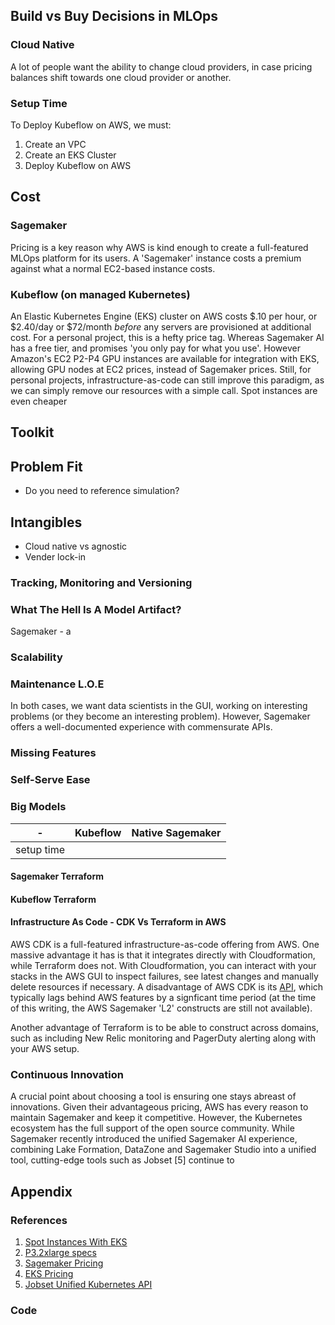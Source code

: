## Build vs Buy Decisions in MLOps 

### Cloud Native
A lot of people want the ability to change cloud providers, in case pricing balances shift towards one cloud provider or another. 

### Setup Time
To Deploy Kubeflow on AWS, we must: 
1. Create an VPC
2. Create an EKS Cluster
3. Deploy Kubeflow on AWS

## Cost

### Sagemaker
Pricing is a key reason why AWS is kind enough to create a full-featured MLOps platform for its users. A 'Sagemaker' instance costs a premium against what a normal EC2-based instance costs. 

### Kubeflow (on managed Kubernetes)
An Elastic Kubernetes Engine (EKS) cluster on AWS costs $.10 per hour, or $2.40/day or $72/month *before* any servers are provisioned at additional cost. For a personal project, this is a hefty price tag. Whereas Sagemaker AI has a free tier, and promises 'you only pay for what you use'. However Amazon's EC2 P2-P4 GPU instances are available for integration with EKS, allowing GPU nodes at EC2 prices, instead of Sagemaker prices. 
Still, for personal projects, infrastructure-as-code can still improve this paradigm, as we can simply remove our resources with a simple call. Spot instances are even cheaper

## Toolkit

## Problem Fit
* Do you need to reference simulation? 

## Intangibles
* Cloud native vs agnostic
* Vender lock-in

### Tracking, Monitoring and Versioning

### What The Hell Is A Model Artifact? 
Sagemaker -  a 

### 

### Scalability 

### Maintenance L.O.E
In both cases, we want data scientists in the GUI, working on interesting problems (or they become an interesting problem). However, Sagemaker offers a well-documented experience with commensurate APIs. 

### Missing Features

### Self-Serve Ease

### Big Models

| -     | Kubeflow | Native Sagemaker | 
| ---   | ---      | ---              |
| setup time |  


#### Sagemaker Terraform

#### Kubeflow Terraform

#### Infrastructure As Code - CDK Vs Terraform in AWS
AWS CDK is a full-featured infrastructure-as-code offering from AWS. One massive advantage it has is that it integrates directly with Cloudformation, while Terraform does not. With Cloudformation, you can interact with your stacks in the AWS GUI to inspect failures, see latest changes and manually delete resources if necessary. A disadvantage of AWS CDK is its [API](https://docs.aws.amazon.com/cdk/api/v2/docs/aws-cdk-lib-readme.html), which typically lags behind AWS features by a signficant time period (at the time of this writing, the AWS Sagemaker 'L2' constructs are still not available). 

Another advantage of Terraform is to be able to construct across domains, such as including New Relic monitoring and PagerDuty alerting along with your AWS setup. 


### Continuous Innovation
A crucial point about choosing a tool is ensuring one stays abreast of innovations. Given their advantageous pricing, AWS has every reason to maintain Sagemaker and keep it competitive. However, the Kubernetes ecosystem has the full support of the open source community. While Sagemaker recently introduced the unified Sagemaker AI experience, combining Lake Formation, DataZone and Sagemaker Studio into a unified tool, cutting-edge tools such as Jobset [5] continue to 

## Appendix

### References
1. [Spot Instances With EKS](https://aws.amazon.com/blogs/compute/cost-optimization-and-resilience-eks-with-spot-instances/)
2. [P3.2xlarge specs](https://aws-pricing.com/p3.2xlarge.html)
3. [Sagemaker Pricing](https://aws.amazon.com/sagemaker-ai/pricing/)
4. [EKS Pricing](https://aws.amazon.com/eks/pricing/)
5. [Jobset Unified Kubernetes API](https://jobset.sigs.k8s.io/)


### Code